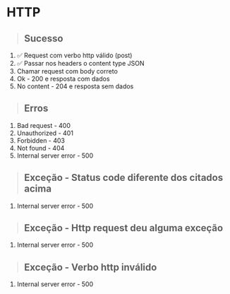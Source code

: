 # HTTP
> ## Sucesso
1. ✅ Request com verbo http válido (post)
2. ✅ Passar nos headers o content type JSON
3.  Chamar request com body correto
4.  Ok - 200 e resposta com dados
5.  No content - 204 e resposta sem dados

> ## Erros
1.  Bad request - 400
2.  Unauthorized - 401
3.  Forbidden - 403
4.  Not found - 404
5.  Internal server error - 500
> ## Exceção - Status code diferente dos citados acima
1.  Internal server error - 500
> ## Exceção - Http request deu alguma exceção
1.  Internal server error - 500
> ## Exceção - Verbo http inválido
1.  Internal server error - 500
